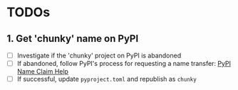 # TODOs

## 1. Get 'chunky' name on PyPI
- [ ] Investigate if the 'chunky' project on PyPI is abandoned
- [ ] If abandoned, follow PyPI's process for requesting a name transfer: [PyPI Name Claim Help](https://pypi.org/help/#claiming-a-name)
- [ ] If successful, update `pyproject.toml` and republish as `chunky`
